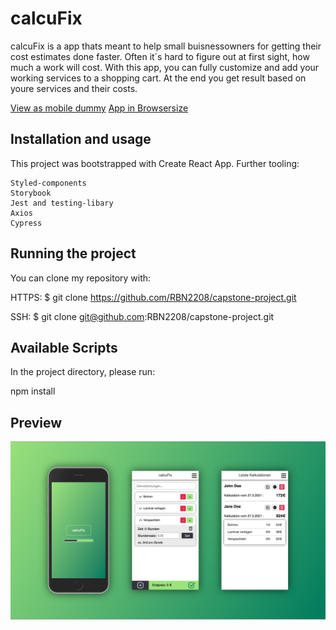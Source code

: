 # calcuFix

calcuFix is a app thats meant to help small buisnessowners for getting their cost estimates done faster.
Often it´s hard to figure out at first sight, how much a work will cost. With this app, you can fully customize and add your working services to a shopping cart. At the end you get result based on youre services and their costs.

[View as mobile dummy](https://display-app-frame.vercel.app/)
[App in Browsersize](capstone-project-zeta.vercel.app)

## Installation and usage

This project was bootstrapped with Create React App. Further tooling:

    Styled-components
    Storybook
    Jest and testing-libary
    Axios
    Cypress

## Running the project

You can clone my repository with:

HTTPS:
$ git clone https://github.com/RBN2208/capstone-project.git

SSH:
$ git clone git@github.com:RBN2208/capstone-project.git

## Available Scripts

In the project directory, please run:

npm install

## Preview

![Preview](./public/Apppreview.png)
